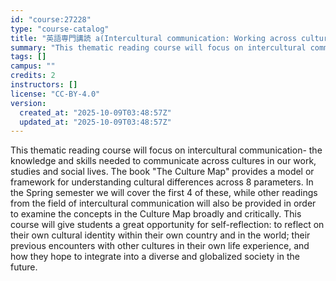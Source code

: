 ```yaml
---
id: "course:27228"
type: "course-catalog"
title: "英語専門講読 a(Intercultural communication: Working across cultures) ／ADVANCED THEMATIC READING (A)"
summary: "This thematic reading course will focus on intercultural communication- the knowledge and skills needed to communicate a…"
tags: []
campus: ""
credits: 2
instructors: []
license: "CC-BY-4.0"
version:
  created_at: "2025-10-09T03:48:57Z"
  updated_at: "2025-10-09T03:48:57Z"
---
```

This thematic reading course will focus on intercultural communication- the knowledge and skills needed to communicate across cultures in our work, studies and social lives. The book "The Culture Map" provides a model or framework for understanding cultural differences across 8 parameters. In the Spring semester we will cover the first 4 of these, while other readings from the field of intercultural communication will also be provided in order to examine the concepts in the Culture Map broadly and critically. This course will give students a great opportunity for self-reflection: to reflect on their own cultural identity within their own country and in the world; their previous encounters with other cultures in their own life experience, and how they hope to integrate into a diverse and globalized society in the future.
